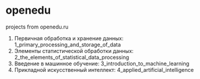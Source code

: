 # openedu
projects from openedu.ru

1. Первичная обработка и хранение данных: 1_primary_processing_and_storage_of_data
2. Элементы статистической обработки данных: 2_the_elements_of_statistical_data_processing
3. Введение в машинное обучение: 3_introduction_to_machine_learning
4. Прикладной искусственный интеллект: 4_applied_artificial_intelligence
